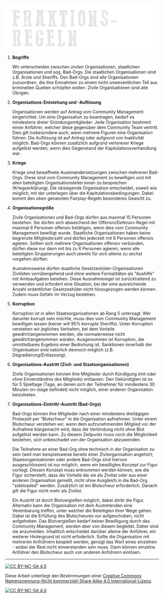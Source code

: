 ![headerimage: community-regeln](../0_assets/images/fraktionsregeln.png?raw=true)

1. **Begriffe**

    Wir unterscheiden zwischen zivilen Organisationen, staatlichen Organisationen und sog. Bad-Orgs. Die staatlichen Organisationen sind z.B. Ärzte und Sheriffs. Den Bad-Orgs sind alle Organisationen zuzuordnen, die ihre Einnahmen zu einem nicht unwesentlichen Teil aus kriminellen Quellen schöpfen wollen. Zivile Organisationen sind alle Übrigen.

2. **Organisations-Entstehung und -Auflösung**

    Organisationen werden auf Antrag vom Community Management eingerichtet. Um eine Organisation zu beantragen, bedarf es mindestens dreier Gründungsmitglieder. Jede Organisation bestimmt einen Anführer, welcher diese gegenüber dem Community Team vertritt. Dies gilt insbesondere auch, wenn mehrere Figuren eine Organisation führen. Die Auflösung ist auf Antrag oder aufgrund von Inaktivität möglich. Bad-Orgs können zusätzlich aufgrund verlorener Kriege aufgelöst werden, wenn dies Gegenstand der Kapitulationsverhandlung war. 

3. **Kriege**

    Kriege sind bewaffnete Auseinandersetzungen zwischen mehreren Bad-Orgs. Diese sind vom Community Management zu bewilligen und mit allen beteiligten Organisationsleiter:innen zu besprechen (Kriegserklärung). Die obsiegende Organisation entscheidet, soweit wie möglich, mit der unterlegen über die Kapitulationsbedingungen. Dabei kommt den oben genannten Fairplay-Regeln besonderes Gewicht zu.

4. **Organisationsgröße**

    Zivile Organisationen und Bad-Orgs dürfen aus maximal 15 Personen bestehen. Sie dürfen sich abweichend der Offensiv/Defensiv-Regel mit maximal 6 Personen offensiv betätigen, wenn dies vom Community Management bewilligt wurde. Staatliche Organisationen haben keine begrenzte Mitgliederzahl und dürfen jederzeit mit 6 Personen offensiv agieren. Sollten sich mehrere Organisationen offensiv verbünden, dürfen diese nur dann mit bis zu 6 Personen agieren, wenn alle beteiligten Gruppierungen auch jeweils für sich alleine zu sechst vorgehen dürften.

    Ausnahmsweise dürfen staatliche Gesetzeshüter-Organisationen Zivilisten vorrübergehend und ohne weitere Formalitäten als "Aushilfe" mit Amtsaufgaben beleihen. Diese Ausnahmeregel ist zurückhaltend zu verwenden und erfordert eine Situation, bei der eine ausreichende Anzahl ordentlicher Gesetzeshüter nicht hinzugezogen werden können. Zudem muss Gefahr im Verzug bestehen.

5. **Korruption**

    Korruption ist in allen Staatsorganisationen ab Rang 5 untersagt. Wer darunter korrupt sein möchte, muss dies vom Community Management bewilligen lassen (keiner will 95% korrupte Sheriffs). Unter Korruption verstehen wir jegliches Verhalten, bei dem Vorteile gewährt/angenommen werden, die normalerweise nicht gewährt/angenommen würden. Ausgenommen ist Korruption, die unmittelbares Ergebnis einer Bedrohung ist. Sanktionen innerhalb der Orgainisation sind natürlich dennoch möglich (z.B. Degradierung/Entlassung).

6. **Organisations-Austritt (Zivil- und Staatsorganisationen)**

    Zivile Organisationen können ihre Mitglieder durch Kündigung (mit oder ohne Einverständnis des Mitglieds) entlassen. Den Gekündigten ist es für 5 Spieltage (Tage, an denen sich der Teilnehmer für mindestens 30 Minuten on-stage befindet) nicht möglich, einer anderen Organisation beizutreten.

7. **Organisations-Eintritt/-Austritt (Bad-Orgs)**

    Bad-Orgs können ihre Mitglieder nach einer mindestens dreitägigen Probezeit per “Blutschwur” in die Organisation aufnehmen. Unter einem Blutschwur verstehen wir, wenn dem aufzunehmenden Mitglied vor der Aufnahme klargemacht wird, dass die Verbindung nicht ohne Blut aufgelöst werden kann. Zu diesem Zeitpunkt muss noch die Möglichkeit bestehen, sich unbeschadet von der Organisation abzuwenden.

    Die Teilnahme an einer Bad-Org ohne technisch in der Organisation zu sein (weil man beispielsweise bereits einer Zivilorganisation angehört; Staatsorganisationen oder andere Bad-Orgs sind hiervon ausgeschlossen) ist nur möglich, wenn ein bewilligtes Konzept zur Figur vorliegt. Diesem Konzept muss entnommen werden können, wie die Figur sicherstellt, dass die Vorteile die sie als Zivilist oder aus einer anderen Organisation genießt, nicht ohne Ausgleich in die Bad-Org "sideloaded" werden. Zusätzlich ist ein Blutschwur erforderlich. Danach gilt die Figur nicht mehr als Zivilist.

    Ein Austritt ist durch Blutvergießen möglich, dabei stirbt die Figur. Alternativ kann die Organisation mit dem Austretenden eine Vereinbarung treffen, unter welcher die Beteiligten ihrer Wege gehen. Dabei ist die Erfüllung des Blutschwures nur aufgeschoben, nicht aufgehoben. Das Blutvergießen bedarf keiner Bewilligung durch das Community Management, werden aber von diesem begleitet. Daher sind sie anzumelden. Inhaltlich entscheidet darüber alleine der Anführer, ein weiterer Hintergrund ist nicht erfoderlich. Sollte die Organisation mit mehreren Anfrührern bespielt werden, genügt das Wort eines einzelnen - wobei der Rest nicht einverstanden sein muss. Dann können einzelne Anführer den Blutschwur auch von anderen Anführern einlösen.

---
[![CC BY-NC-SA 4.0][cc-by-nc-sa-shield]][cc-by-nc-sa]

Diese Arbeit unterliegt den Bestimmungen einer
[Creative Commons Namensnennung-Nicht kommerziell-Share Alike 4.0 International-Lizenz](../LICENSE).

[![CC BY-NC-SA 4.0][cc-by-nc-sa-image]][cc-by-nc-sa]

[cc-by-nc-sa]: http://creativecommons.org/licenses/by-nc-sa/4.0/deed.de
[cc-by-nc-sa-image]: https://licensebuttons.net/l/by-nc-sa/4.0/88x31.png
[cc-by-nc-sa-shield]: https://img.shields.io/badge/License-CC%20BY--NC--SA%204.0-ff800d.svg
